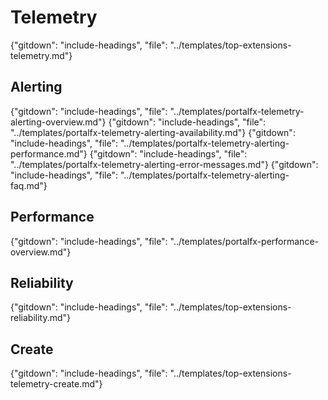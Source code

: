 
# Telemetry 

  {"gitdown": "include-headings", "file": "../templates/top-extensions-telemetry.md"}
 
## Alerting

  {"gitdown": "include-headings", "file": "../templates/portalfx-telemetry-alerting-overview.md"}
  {"gitdown": "include-headings", "file": "../templates/portalfx-telemetry-alerting-availability.md"}
  {"gitdown": "include-headings", "file": "../templates/portalfx-telemetry-alerting-performance.md"}
  {"gitdown": "include-headings", "file": "../templates/portalfx-telemetry-alerting-error-messages.md"}
  {"gitdown": "include-headings", "file": "../templates/portalfx-telemetry-alerting-faq.md"}

## Performance 

  {"gitdown": "include-headings", "file": "../templates/portalfx-performance-overview.md"}

## Reliability

  {"gitdown": "include-headings", "file": "../templates/top-extensions-reliability.md"}

## Create 

  {"gitdown": "include-headings", "file": "../templates/top-extensions-telemetry-create.md"}
